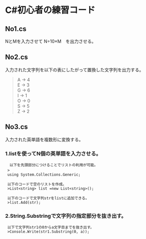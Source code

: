 
# C#初心者の練習コード


## No1.cs  
  NとMを入力させて N÷10×M　を出力させる。  
  
  
## No2.cs  
  入力された文字列を以下の表にしたがって置換した文字列を出力する。  
  >    A → 4  
      E → 3  
      G → 6  
      I → 1  
      O → 0  
      S → 5  
      Z → 2  
  
  
## No3.cs  
  入力された英単語を複数形に変換する。  
    
  ### 1.listを使ってN個の英単語を入力させる。  
      以下を先頭部分につけることでリストの利用が可能。  
     >　
     using System.Collections.Generic;  
     
     以下のコードで空のリストを作成。  
     >List<string> list =new List<string>();  
     
     以下のコードで文字列strをlistに追加できる。  
     >list.Add(str);  
  
  ### 2.String.Substringで文字列の指定部分を抜き出す。
     以下で文字列str1の0からa文字目までを抜き出す。　　
     >Console.Write(str1.Substring(0, a));   
